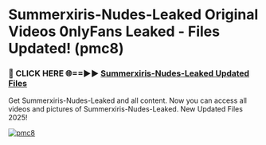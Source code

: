 # Summerxiris-Nudes-Leaked Original Videos 0nlyFans Leaked - Files Updated! (pmc8)

<h3>🔴 CLICK HERE 🌐==►► <a href="https://tinyurl.com/4mcuefdz" rel="nofollow">Summerxiris-Nudes-Leaked Updated Files</a></h3>

Get Summerxiris-Nudes-Leaked and all content. Now you can access all videos and pictures of Summerxiris-Nudes-Leaked. New Updated Files 2025!

[![pmc8](https://i.imgur.com/StAQSOY.gif)](https://tinyurl.com/4mcuefdz)
